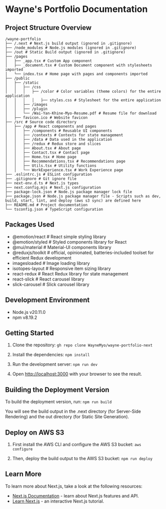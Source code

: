 # Wayne's Portfolio Documentation

## Project Structure Overview
```
/wayne-portfolio
├── /.next # Next.js build output (ignored in .gitignore)
├── /node_modules # Node.js modules (ignored in .gitignore)
├── /out # Static Build output (ignored in .gitignore)
├── /pages
│   ├── _app.tsx # Custom App component
│   ├── _document.tsx # Custom Document component with stylesheets imported
│   └── index.tsx # Home page with pages and components imported
├── /public
│   ├── /static
│   │   ├── /css
│   │   │   ├── /color # Color variables (theme colors) for the entire application
│   │   │   │   ├── styles.css # Stylesheet for the entire application
│   │   ├── /images
│   │   ├── /plugin
│   │   └── /Wai-Yan-Khine-Myo-Resume.pdf # Resume file for download
│   ├── favicon.ico # Website favicon
├── /src # Source code directory
│   ├── /app # React components and pages
│   │   ├── /components # Reusable UI components
│   │   ├── /contexts # Contexts for state management
│   │   ├── /data # Data used in the application
│   │   ├── /redux # Redux store and slices
│   │   ├── About.tsx # About page
│   │   ├── Contact.tsx # Contact page
│   │   ├── Home.tsx # Home page
│   │   ├── Recommendations.tsx # Recommendations page
│   │   ├── Utils.tsx # Utility functions
│   │   └── WorkExperience.tsx # Work Experience page
├── .eslintrc.js # ESLint configuration
├── .gitignore # Git ignore file
├── next-env.d.ts # Next.js types
├── next.config.mjs # Next.js configuration
├── package-lock.json # Node.js package manager lock file
├── package.json # Node.js package manager file - Scripts such as dev, build, start, lint, and deploy (aws s3 sync) are defined here
├── README.md # Project documentation
└── tsconfig.json # TypeScript configuration
```

## Packages Used
- @emotion/react # React simple styling library
- @emotion/styled # Styled components library for React
- @mui/material # Material-UI components library
- @reduxjs/toolkit # official, opinionated, batteries-included toolset for efficient Redux development
- imagesloaded # Image loading library
- isotopes-layout # Responsive item sizing library
- react-redux # React Redux library for state management
- react-slick # React carousel library
- slick-carousel # Slick carousel library

## Development Environment
- Node.js v20.11.0
- npm v8.19.2

## Getting Started
1. Clone the repository:
```gh repo clone WayneMyo/wayne-portfolio-next```

2. Install the dependencies:
```npm install```

3. Run the development server:
```npm run dev```

4. Open [http://localhost:3000](http://localhost:3000) with your browser to see the result.

## Building the Deployment Version
To build the deployment version, run:
```npm run build```

You will see the build output in the .next directory (for Server-Side Rendering) and the out directory (for Static Site Generation).

## Deploy on AWS S3
1. First install the AWS CLI and configure the AWS S3 bucket:
```aws configure```

2. Then, deploy the build output to the AWS S3 bucket:
```npm run deploy```

## Learn More
To learn more about Next.js, take a look at the following resources:
- [Next.js Documentation](https://nextjs.org/docs) - learn about Next.js features and API.
- [Learn Next.js](https://nextjs.org/learn) - an interactive Next.js tutorial.
